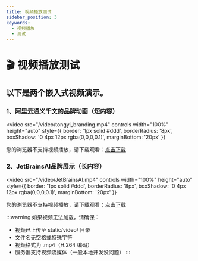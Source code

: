 ```yaml
---
title: 视频播放测试
sidebar_position: 3
keywords:
  - 视频播放
  - 测试
---
```


# 🎬 视频播放测试

## 以下是两个嵌入式视频演示。
### 1、阿里云通义千文的品牌动画（短内容）
<video
  src="/video/tongyi_branding.mp4"
  controls
  width="100%"
  height="auto"
  style={{
    border: '1px solid #ddd',
    borderRadius: '8px',
    boxShadow: '0 4px 12px rgba(0,0,0,0.1)',
    marginBottom: '20px'
  }}
>
  您的浏览器不支持视频播放，请下载观看：<a href="/video/tongyi_branding.mp4">点击下载</a>
</video>

### 2、JetBrainsAI品牌展示（长内容）
<video
  src="/video/JetBrainsAI.mp4"
  controls
  width="100%"
  height="auto"
  style={{
    border: '1px solid #ddd',
    borderRadius: '8px',
    boxShadow: '0 4px 12px rgba(0,0,0,0.1)',
    marginBottom: '20px'
  }}
>
  您的浏览器不支持视频播放，请下载观看：<a href="/video/JetBrainsAI.mp4">点击下载</a>
</video>

:::warning
如果视频无法加载，请确保：
- 视频已上传至 static/video/ 目录
- 文件名无空格或特殊字符
- 视频格式为 .mp4（H.264 编码）
- 服务器支持视频流媒体（一般本地开发没问题）
:::